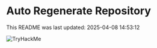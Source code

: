 # Auto Regenerate Repository

This README was last updated: 2025-04-08 14:53:12

 ![TryHackMe](https://tryhackme.com/badge/533634)